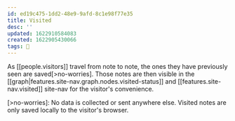 ```yaml
---
id: ed19c475-1dd2-48e9-9afd-8c1e98f77e35
title: Visited
desc: ''
updated: 1622910584083
created: 1622905430066
tags: 🌿
---
```


As [[people.visitors]] travel from note to note, the ones they have previously seen are saved[>no-worries]. Those notes are then visible in the [[graph|features.site-nav.graph.nodes.visited-status]] and [[features.site-nav.visited]] site-nav for the visitor's convenience.

[>no-worries]: No data is collected or sent anywhere else. Visited notes are only saved locally to the visitor's browser.
